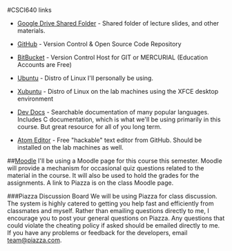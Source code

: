 #CSCI640 links

* [Google Drive Shared Folder]() - Shared folder of lecture slides, and other materials.

* [GitHub](https://github.com) - Version Control & Open Source Code Repository

* [BitBucket](https://bitbucket.org/) - Version Control Host for GIT or MERCURIAL (Education Accounts are Free)

* [Ubuntu](http://www.ubuntu.com/) - Distro of Linux I'll personally be using.

* [Xubuntu](http://xubuntu.org/) - Distro of Linux on the lab machines using the XFCE desktop environment

* [Dev Docs](http://devdocs.io/) - Searchable documentation of many popular languages. Includes C documentation, which is what we'll be using primarily in this course. But great resource for all of you long term.

* [Atom Editor](https://atom.io/) - Free "hackable" text editor from GitHub. Should be installed on the lab machines as well.


##[Moodle](https://moodle.csuchico.edu)
I'll be using a Moodle page for this course this semester. Moodle will provide a mechanism for occasional quiz questions related to the material in the course. It will also be used to hold the grades for the assignments. A link to Piazza is on the class Moodle page.

###Piazza Discussion Board
We will be using Piazza for class discussion. The system is highly catered to getting you help fast and efficiently from classmates and myself. Rather than emailing questions directly to me, I encourage you to post your general questions on Piazza. Any questions that could violate the cheating policy if asked should be emailed directly to me. If you have any problems or feedback for the developers, email team@piazza.com.
